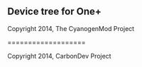 Device tree for One+
---------------

Copyright 2014, The CyanogenMod Project

===================

Copyright 2014, CarbonDev Project
